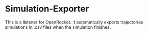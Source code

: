 # Simulation-Exporter
 This is a listener for OpenRocket. It automatically exports trajectories simulations in .csv files when the simulation finishes.
